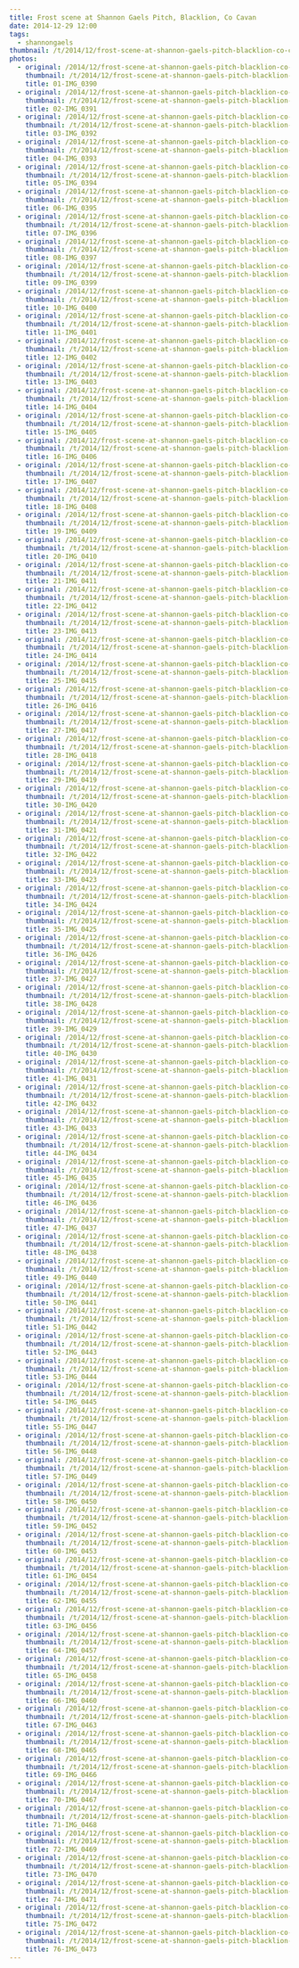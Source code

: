 ```yaml
---
title: Frost scene at Shannon Gaels Pitch, Blacklion, Co Cavan
date: 2014-12-29 12:00
tags:
  - shannongaels
thumbnail: /t/2014/12/frost-scene-at-shannon-gaels-pitch-blacklion-co-cavan/01-img_0390.jpg
photos:
  - original: /2014/12/frost-scene-at-shannon-gaels-pitch-blacklion-co-cavan/01-img_0390.jpg
    thumbnail: /t/2014/12/frost-scene-at-shannon-gaels-pitch-blacklion-co-cavan/01-img_0390.jpg
    title: 01-IMG_0390
  - original: /2014/12/frost-scene-at-shannon-gaels-pitch-blacklion-co-cavan/02-img_0391.jpg
    thumbnail: /t/2014/12/frost-scene-at-shannon-gaels-pitch-blacklion-co-cavan/02-img_0391.jpg
    title: 02-IMG_0391
  - original: /2014/12/frost-scene-at-shannon-gaels-pitch-blacklion-co-cavan/03-img_0392.jpg
    thumbnail: /t/2014/12/frost-scene-at-shannon-gaels-pitch-blacklion-co-cavan/03-img_0392.jpg
    title: 03-IMG_0392
  - original: /2014/12/frost-scene-at-shannon-gaels-pitch-blacklion-co-cavan/04-img_0393.jpg
    thumbnail: /t/2014/12/frost-scene-at-shannon-gaels-pitch-blacklion-co-cavan/04-img_0393.jpg
    title: 04-IMG_0393
  - original: /2014/12/frost-scene-at-shannon-gaels-pitch-blacklion-co-cavan/05-img_0394.jpg
    thumbnail: /t/2014/12/frost-scene-at-shannon-gaels-pitch-blacklion-co-cavan/05-img_0394.jpg
    title: 05-IMG_0394
  - original: /2014/12/frost-scene-at-shannon-gaels-pitch-blacklion-co-cavan/06-img_0395.jpg
    thumbnail: /t/2014/12/frost-scene-at-shannon-gaels-pitch-blacklion-co-cavan/06-img_0395.jpg
    title: 06-IMG_0395
  - original: /2014/12/frost-scene-at-shannon-gaels-pitch-blacklion-co-cavan/07-img_0396.jpg
    thumbnail: /t/2014/12/frost-scene-at-shannon-gaels-pitch-blacklion-co-cavan/07-img_0396.jpg
    title: 07-IMG_0396
  - original: /2014/12/frost-scene-at-shannon-gaels-pitch-blacklion-co-cavan/08-img_0397.jpg
    thumbnail: /t/2014/12/frost-scene-at-shannon-gaels-pitch-blacklion-co-cavan/08-img_0397.jpg
    title: 08-IMG_0397
  - original: /2014/12/frost-scene-at-shannon-gaels-pitch-blacklion-co-cavan/09-img_0399.jpg
    thumbnail: /t/2014/12/frost-scene-at-shannon-gaels-pitch-blacklion-co-cavan/09-img_0399.jpg
    title: 09-IMG_0399
  - original: /2014/12/frost-scene-at-shannon-gaels-pitch-blacklion-co-cavan/10-img_0400.jpg
    thumbnail: /t/2014/12/frost-scene-at-shannon-gaels-pitch-blacklion-co-cavan/10-img_0400.jpg
    title: 10-IMG_0400
  - original: /2014/12/frost-scene-at-shannon-gaels-pitch-blacklion-co-cavan/11-img_0401.jpg
    thumbnail: /t/2014/12/frost-scene-at-shannon-gaels-pitch-blacklion-co-cavan/11-img_0401.jpg
    title: 11-IMG_0401
  - original: /2014/12/frost-scene-at-shannon-gaels-pitch-blacklion-co-cavan/12-img_0402.jpg
    thumbnail: /t/2014/12/frost-scene-at-shannon-gaels-pitch-blacklion-co-cavan/12-img_0402.jpg
    title: 12-IMG_0402
  - original: /2014/12/frost-scene-at-shannon-gaels-pitch-blacklion-co-cavan/13-img_0403.jpg
    thumbnail: /t/2014/12/frost-scene-at-shannon-gaels-pitch-blacklion-co-cavan/13-img_0403.jpg
    title: 13-IMG_0403
  - original: /2014/12/frost-scene-at-shannon-gaels-pitch-blacklion-co-cavan/14-img_0404.jpg
    thumbnail: /t/2014/12/frost-scene-at-shannon-gaels-pitch-blacklion-co-cavan/14-img_0404.jpg
    title: 14-IMG_0404
  - original: /2014/12/frost-scene-at-shannon-gaels-pitch-blacklion-co-cavan/15-img_0405.jpg
    thumbnail: /t/2014/12/frost-scene-at-shannon-gaels-pitch-blacklion-co-cavan/15-img_0405.jpg
    title: 15-IMG_0405
  - original: /2014/12/frost-scene-at-shannon-gaels-pitch-blacklion-co-cavan/16-img_0406.jpg
    thumbnail: /t/2014/12/frost-scene-at-shannon-gaels-pitch-blacklion-co-cavan/16-img_0406.jpg
    title: 16-IMG_0406
  - original: /2014/12/frost-scene-at-shannon-gaels-pitch-blacklion-co-cavan/17-img_0407.jpg
    thumbnail: /t/2014/12/frost-scene-at-shannon-gaels-pitch-blacklion-co-cavan/17-img_0407.jpg
    title: 17-IMG_0407
  - original: /2014/12/frost-scene-at-shannon-gaels-pitch-blacklion-co-cavan/18-img_0408.jpg
    thumbnail: /t/2014/12/frost-scene-at-shannon-gaels-pitch-blacklion-co-cavan/18-img_0408.jpg
    title: 18-IMG_0408
  - original: /2014/12/frost-scene-at-shannon-gaels-pitch-blacklion-co-cavan/19-img_0409.jpg
    thumbnail: /t/2014/12/frost-scene-at-shannon-gaels-pitch-blacklion-co-cavan/19-img_0409.jpg
    title: 19-IMG_0409
  - original: /2014/12/frost-scene-at-shannon-gaels-pitch-blacklion-co-cavan/20-img_0410.jpg
    thumbnail: /t/2014/12/frost-scene-at-shannon-gaels-pitch-blacklion-co-cavan/20-img_0410.jpg
    title: 20-IMG_0410
  - original: /2014/12/frost-scene-at-shannon-gaels-pitch-blacklion-co-cavan/21-img_0411.jpg
    thumbnail: /t/2014/12/frost-scene-at-shannon-gaels-pitch-blacklion-co-cavan/21-img_0411.jpg
    title: 21-IMG_0411
  - original: /2014/12/frost-scene-at-shannon-gaels-pitch-blacklion-co-cavan/22-img_0412.jpg
    thumbnail: /t/2014/12/frost-scene-at-shannon-gaels-pitch-blacklion-co-cavan/22-img_0412.jpg
    title: 22-IMG_0412
  - original: /2014/12/frost-scene-at-shannon-gaels-pitch-blacklion-co-cavan/23-img_0413.jpg
    thumbnail: /t/2014/12/frost-scene-at-shannon-gaels-pitch-blacklion-co-cavan/23-img_0413.jpg
    title: 23-IMG_0413
  - original: /2014/12/frost-scene-at-shannon-gaels-pitch-blacklion-co-cavan/24-img_0414.jpg
    thumbnail: /t/2014/12/frost-scene-at-shannon-gaels-pitch-blacklion-co-cavan/24-img_0414.jpg
    title: 24-IMG_0414
  - original: /2014/12/frost-scene-at-shannon-gaels-pitch-blacklion-co-cavan/25-img_0415.jpg
    thumbnail: /t/2014/12/frost-scene-at-shannon-gaels-pitch-blacklion-co-cavan/25-img_0415.jpg
    title: 25-IMG_0415
  - original: /2014/12/frost-scene-at-shannon-gaels-pitch-blacklion-co-cavan/26-img_0416.jpg
    thumbnail: /t/2014/12/frost-scene-at-shannon-gaels-pitch-blacklion-co-cavan/26-img_0416.jpg
    title: 26-IMG_0416
  - original: /2014/12/frost-scene-at-shannon-gaels-pitch-blacklion-co-cavan/27-img_0417.jpg
    thumbnail: /t/2014/12/frost-scene-at-shannon-gaels-pitch-blacklion-co-cavan/27-img_0417.jpg
    title: 27-IMG_0417
  - original: /2014/12/frost-scene-at-shannon-gaels-pitch-blacklion-co-cavan/28-img_0418.jpg
    thumbnail: /t/2014/12/frost-scene-at-shannon-gaels-pitch-blacklion-co-cavan/28-img_0418.jpg
    title: 28-IMG_0418
  - original: /2014/12/frost-scene-at-shannon-gaels-pitch-blacklion-co-cavan/29-img_0419.jpg
    thumbnail: /t/2014/12/frost-scene-at-shannon-gaels-pitch-blacklion-co-cavan/29-img_0419.jpg
    title: 29-IMG_0419
  - original: /2014/12/frost-scene-at-shannon-gaels-pitch-blacklion-co-cavan/30-img_0420.jpg
    thumbnail: /t/2014/12/frost-scene-at-shannon-gaels-pitch-blacklion-co-cavan/30-img_0420.jpg
    title: 30-IMG_0420
  - original: /2014/12/frost-scene-at-shannon-gaels-pitch-blacklion-co-cavan/31-img_0421.jpg
    thumbnail: /t/2014/12/frost-scene-at-shannon-gaels-pitch-blacklion-co-cavan/31-img_0421.jpg
    title: 31-IMG_0421
  - original: /2014/12/frost-scene-at-shannon-gaels-pitch-blacklion-co-cavan/32-img_0422.jpg
    thumbnail: /t/2014/12/frost-scene-at-shannon-gaels-pitch-blacklion-co-cavan/32-img_0422.jpg
    title: 32-IMG_0422
  - original: /2014/12/frost-scene-at-shannon-gaels-pitch-blacklion-co-cavan/33-img_0423.jpg
    thumbnail: /t/2014/12/frost-scene-at-shannon-gaels-pitch-blacklion-co-cavan/33-img_0423.jpg
    title: 33-IMG_0423
  - original: /2014/12/frost-scene-at-shannon-gaels-pitch-blacklion-co-cavan/34-img_0424.jpg
    thumbnail: /t/2014/12/frost-scene-at-shannon-gaels-pitch-blacklion-co-cavan/34-img_0424.jpg
    title: 34-IMG_0424
  - original: /2014/12/frost-scene-at-shannon-gaels-pitch-blacklion-co-cavan/35-img_0425.jpg
    thumbnail: /t/2014/12/frost-scene-at-shannon-gaels-pitch-blacklion-co-cavan/35-img_0425.jpg
    title: 35-IMG_0425
  - original: /2014/12/frost-scene-at-shannon-gaels-pitch-blacklion-co-cavan/36-img_0426.jpg
    thumbnail: /t/2014/12/frost-scene-at-shannon-gaels-pitch-blacklion-co-cavan/36-img_0426.jpg
    title: 36-IMG_0426
  - original: /2014/12/frost-scene-at-shannon-gaels-pitch-blacklion-co-cavan/37-img_0427.jpg
    thumbnail: /t/2014/12/frost-scene-at-shannon-gaels-pitch-blacklion-co-cavan/37-img_0427.jpg
    title: 37-IMG_0427
  - original: /2014/12/frost-scene-at-shannon-gaels-pitch-blacklion-co-cavan/38-img_0428.jpg
    thumbnail: /t/2014/12/frost-scene-at-shannon-gaels-pitch-blacklion-co-cavan/38-img_0428.jpg
    title: 38-IMG_0428
  - original: /2014/12/frost-scene-at-shannon-gaels-pitch-blacklion-co-cavan/39-img_0429.jpg
    thumbnail: /t/2014/12/frost-scene-at-shannon-gaels-pitch-blacklion-co-cavan/39-img_0429.jpg
    title: 39-IMG_0429
  - original: /2014/12/frost-scene-at-shannon-gaels-pitch-blacklion-co-cavan/40-img_0430.jpg
    thumbnail: /t/2014/12/frost-scene-at-shannon-gaels-pitch-blacklion-co-cavan/40-img_0430.jpg
    title: 40-IMG_0430
  - original: /2014/12/frost-scene-at-shannon-gaels-pitch-blacklion-co-cavan/41-img_0431.jpg
    thumbnail: /t/2014/12/frost-scene-at-shannon-gaels-pitch-blacklion-co-cavan/41-img_0431.jpg
    title: 41-IMG_0431
  - original: /2014/12/frost-scene-at-shannon-gaels-pitch-blacklion-co-cavan/42-img_0432.jpg
    thumbnail: /t/2014/12/frost-scene-at-shannon-gaels-pitch-blacklion-co-cavan/42-img_0432.jpg
    title: 42-IMG_0432
  - original: /2014/12/frost-scene-at-shannon-gaels-pitch-blacklion-co-cavan/43-img_0433.jpg
    thumbnail: /t/2014/12/frost-scene-at-shannon-gaels-pitch-blacklion-co-cavan/43-img_0433.jpg
    title: 43-IMG_0433
  - original: /2014/12/frost-scene-at-shannon-gaels-pitch-blacklion-co-cavan/44-img_0434.jpg
    thumbnail: /t/2014/12/frost-scene-at-shannon-gaels-pitch-blacklion-co-cavan/44-img_0434.jpg
    title: 44-IMG_0434
  - original: /2014/12/frost-scene-at-shannon-gaels-pitch-blacklion-co-cavan/45-img_0435.jpg
    thumbnail: /t/2014/12/frost-scene-at-shannon-gaels-pitch-blacklion-co-cavan/45-img_0435.jpg
    title: 45-IMG_0435
  - original: /2014/12/frost-scene-at-shannon-gaels-pitch-blacklion-co-cavan/46-img_0436.jpg
    thumbnail: /t/2014/12/frost-scene-at-shannon-gaels-pitch-blacklion-co-cavan/46-img_0436.jpg
    title: 46-IMG_0436
  - original: /2014/12/frost-scene-at-shannon-gaels-pitch-blacklion-co-cavan/47-img_0437.jpg
    thumbnail: /t/2014/12/frost-scene-at-shannon-gaels-pitch-blacklion-co-cavan/47-img_0437.jpg
    title: 47-IMG_0437
  - original: /2014/12/frost-scene-at-shannon-gaels-pitch-blacklion-co-cavan/48-img_0438.jpg
    thumbnail: /t/2014/12/frost-scene-at-shannon-gaels-pitch-blacklion-co-cavan/48-img_0438.jpg
    title: 48-IMG_0438
  - original: /2014/12/frost-scene-at-shannon-gaels-pitch-blacklion-co-cavan/49-img_0440.jpg
    thumbnail: /t/2014/12/frost-scene-at-shannon-gaels-pitch-blacklion-co-cavan/49-img_0440.jpg
    title: 49-IMG_0440
  - original: /2014/12/frost-scene-at-shannon-gaels-pitch-blacklion-co-cavan/50-img_0441.jpg
    thumbnail: /t/2014/12/frost-scene-at-shannon-gaels-pitch-blacklion-co-cavan/50-img_0441.jpg
    title: 50-IMG_0441
  - original: /2014/12/frost-scene-at-shannon-gaels-pitch-blacklion-co-cavan/51-img_0442.jpg
    thumbnail: /t/2014/12/frost-scene-at-shannon-gaels-pitch-blacklion-co-cavan/51-img_0442.jpg
    title: 51-IMG_0442
  - original: /2014/12/frost-scene-at-shannon-gaels-pitch-blacklion-co-cavan/52-img_0443.jpg
    thumbnail: /t/2014/12/frost-scene-at-shannon-gaels-pitch-blacklion-co-cavan/52-img_0443.jpg
    title: 52-IMG_0443
  - original: /2014/12/frost-scene-at-shannon-gaels-pitch-blacklion-co-cavan/53-img_0444.jpg
    thumbnail: /t/2014/12/frost-scene-at-shannon-gaels-pitch-blacklion-co-cavan/53-img_0444.jpg
    title: 53-IMG_0444
  - original: /2014/12/frost-scene-at-shannon-gaels-pitch-blacklion-co-cavan/54-img_0445.jpg
    thumbnail: /t/2014/12/frost-scene-at-shannon-gaels-pitch-blacklion-co-cavan/54-img_0445.jpg
    title: 54-IMG_0445
  - original: /2014/12/frost-scene-at-shannon-gaels-pitch-blacklion-co-cavan/55-img_0447.jpg
    thumbnail: /t/2014/12/frost-scene-at-shannon-gaels-pitch-blacklion-co-cavan/55-img_0447.jpg
    title: 55-IMG_0447
  - original: /2014/12/frost-scene-at-shannon-gaels-pitch-blacklion-co-cavan/56-img_0448.jpg
    thumbnail: /t/2014/12/frost-scene-at-shannon-gaels-pitch-blacklion-co-cavan/56-img_0448.jpg
    title: 56-IMG_0448
  - original: /2014/12/frost-scene-at-shannon-gaels-pitch-blacklion-co-cavan/57-img_0449.jpg
    thumbnail: /t/2014/12/frost-scene-at-shannon-gaels-pitch-blacklion-co-cavan/57-img_0449.jpg
    title: 57-IMG_0449
  - original: /2014/12/frost-scene-at-shannon-gaels-pitch-blacklion-co-cavan/58-img_0450.jpg
    thumbnail: /t/2014/12/frost-scene-at-shannon-gaels-pitch-blacklion-co-cavan/58-img_0450.jpg
    title: 58-IMG_0450
  - original: /2014/12/frost-scene-at-shannon-gaels-pitch-blacklion-co-cavan/59-img_0452.jpg
    thumbnail: /t/2014/12/frost-scene-at-shannon-gaels-pitch-blacklion-co-cavan/59-img_0452.jpg
    title: 59-IMG_0452
  - original: /2014/12/frost-scene-at-shannon-gaels-pitch-blacklion-co-cavan/60-img_0453.jpg
    thumbnail: /t/2014/12/frost-scene-at-shannon-gaels-pitch-blacklion-co-cavan/60-img_0453.jpg
    title: 60-IMG_0453
  - original: /2014/12/frost-scene-at-shannon-gaels-pitch-blacklion-co-cavan/61-img_0454.jpg
    thumbnail: /t/2014/12/frost-scene-at-shannon-gaels-pitch-blacklion-co-cavan/61-img_0454.jpg
    title: 61-IMG_0454
  - original: /2014/12/frost-scene-at-shannon-gaels-pitch-blacklion-co-cavan/62-img_0455.jpg
    thumbnail: /t/2014/12/frost-scene-at-shannon-gaels-pitch-blacklion-co-cavan/62-img_0455.jpg
    title: 62-IMG_0455
  - original: /2014/12/frost-scene-at-shannon-gaels-pitch-blacklion-co-cavan/63-img_0456.jpg
    thumbnail: /t/2014/12/frost-scene-at-shannon-gaels-pitch-blacklion-co-cavan/63-img_0456.jpg
    title: 63-IMG_0456
  - original: /2014/12/frost-scene-at-shannon-gaels-pitch-blacklion-co-cavan/64-img_0457.jpg
    thumbnail: /t/2014/12/frost-scene-at-shannon-gaels-pitch-blacklion-co-cavan/64-img_0457.jpg
    title: 64-IMG_0457
  - original: /2014/12/frost-scene-at-shannon-gaels-pitch-blacklion-co-cavan/65-img_0458.jpg
    thumbnail: /t/2014/12/frost-scene-at-shannon-gaels-pitch-blacklion-co-cavan/65-img_0458.jpg
    title: 65-IMG_0458
  - original: /2014/12/frost-scene-at-shannon-gaels-pitch-blacklion-co-cavan/66-img_0460.jpg
    thumbnail: /t/2014/12/frost-scene-at-shannon-gaels-pitch-blacklion-co-cavan/66-img_0460.jpg
    title: 66-IMG_0460
  - original: /2014/12/frost-scene-at-shannon-gaels-pitch-blacklion-co-cavan/67-img_0463.jpg
    thumbnail: /t/2014/12/frost-scene-at-shannon-gaels-pitch-blacklion-co-cavan/67-img_0463.jpg
    title: 67-IMG_0463
  - original: /2014/12/frost-scene-at-shannon-gaels-pitch-blacklion-co-cavan/68-img_0465.jpg
    thumbnail: /t/2014/12/frost-scene-at-shannon-gaels-pitch-blacklion-co-cavan/68-img_0465.jpg
    title: 68-IMG_0465
  - original: /2014/12/frost-scene-at-shannon-gaels-pitch-blacklion-co-cavan/69-img_0466.jpg
    thumbnail: /t/2014/12/frost-scene-at-shannon-gaels-pitch-blacklion-co-cavan/69-img_0466.jpg
    title: 69-IMG_0466
  - original: /2014/12/frost-scene-at-shannon-gaels-pitch-blacklion-co-cavan/70-img_0467.jpg
    thumbnail: /t/2014/12/frost-scene-at-shannon-gaels-pitch-blacklion-co-cavan/70-img_0467.jpg
    title: 70-IMG_0467
  - original: /2014/12/frost-scene-at-shannon-gaels-pitch-blacklion-co-cavan/71-img_0468.jpg
    thumbnail: /t/2014/12/frost-scene-at-shannon-gaels-pitch-blacklion-co-cavan/71-img_0468.jpg
    title: 71-IMG_0468
  - original: /2014/12/frost-scene-at-shannon-gaels-pitch-blacklion-co-cavan/72-img_0469.jpg
    thumbnail: /t/2014/12/frost-scene-at-shannon-gaels-pitch-blacklion-co-cavan/72-img_0469.jpg
    title: 72-IMG_0469
  - original: /2014/12/frost-scene-at-shannon-gaels-pitch-blacklion-co-cavan/73-img_0470.jpg
    thumbnail: /t/2014/12/frost-scene-at-shannon-gaels-pitch-blacklion-co-cavan/73-img_0470.jpg
    title: 73-IMG_0470
  - original: /2014/12/frost-scene-at-shannon-gaels-pitch-blacklion-co-cavan/74-img_0471.jpg
    thumbnail: /t/2014/12/frost-scene-at-shannon-gaels-pitch-blacklion-co-cavan/74-img_0471.jpg
    title: 74-IMG_0471
  - original: /2014/12/frost-scene-at-shannon-gaels-pitch-blacklion-co-cavan/75-img_0472.jpg
    thumbnail: /t/2014/12/frost-scene-at-shannon-gaels-pitch-blacklion-co-cavan/75-img_0472.jpg
    title: 75-IMG_0472
  - original: /2014/12/frost-scene-at-shannon-gaels-pitch-blacklion-co-cavan/76-img_0473.jpg
    thumbnail: /t/2014/12/frost-scene-at-shannon-gaels-pitch-blacklion-co-cavan/76-img_0473.jpg
    title: 76-IMG_0473
---
```

